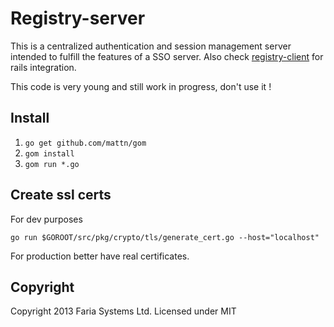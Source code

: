 Registry-server
===============

This is a centralized authentication and session management server intended to fulfill the features of a SSO server. Also check [registry-client](https://github.com/eduvo/registry-client) for rails integration.

This code is very young and still work in progress, don't use it !

## Install

1. `go get github.com/mattn/gom`
1. `gom install`
2. `gom run *.go`

## Create ssl certs

For dev purposes

    go run $GOROOT/src/pkg/crypto/tls/generate_cert.go --host="localhost"

For production better have real certificates.

## Copyright

Copyright 2013 Faria Systems Ltd.
Licensed under MIT
